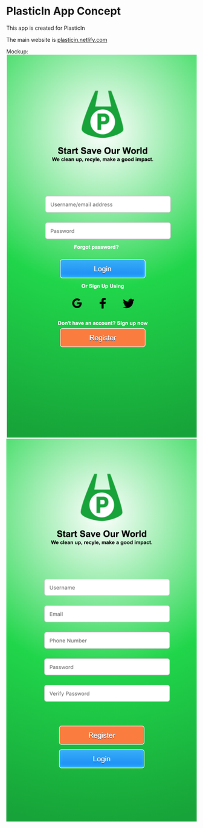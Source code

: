 # PlasticIn App Concept

This app is created for PlasticIn

The main website is [plasticin.netlify.com](https://plasticin.netlify.com)

Mockup:
![first mockup](images/mockup/first-mockup.png)
![second mockup](images/mockup/second-mockup.png)
